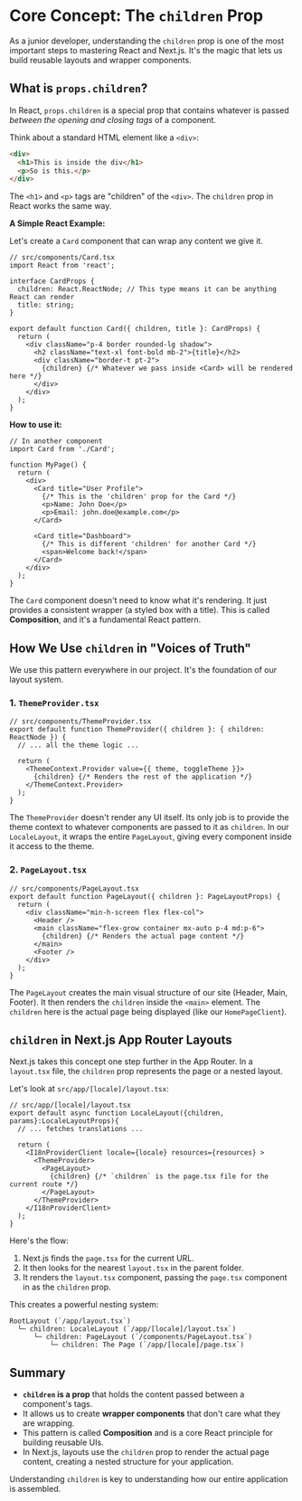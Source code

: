 # Core Concept: The `children` Prop

As a junior developer, understanding the `children` prop is one of the most important steps to mastering React and Next.js. It's the magic that lets us build reusable layouts and wrapper components.

## What is `props.children`?

In React, `props.children` is a special prop that contains whatever is passed *between the opening and closing tags* of a component.

Think about a standard HTML element like a `<div>`:

```html
<div>
  <h1>This is inside the div</h1>
  <p>So is this.</p>
</div>
```

The `<h1>` and `<p>` tags are "children" of the `<div>`. The `children` prop in React works the same way.

**A Simple React Example:**

Let's create a `Card` component that can wrap any content we give it.

```tsx
// src/components/Card.tsx
import React from 'react';

interface CardProps {
  children: React.ReactNode; // This type means it can be anything React can render
  title: string;
}

export default function Card({ children, title }: CardProps) {
  return (
    <div className="p-4 border rounded-lg shadow">
      <h2 className="text-xl font-bold mb-2">{title}</h2>
      <div className="border-t pt-2">
        {children} {/* Whatever we pass inside <Card> will be rendered here */}
      </div>
    </div>
  );
}
```

**How to use it:**

```tsx
// In another component
import Card from './Card';

function MyPage() {
  return (
    <div>
      <Card title="User Profile">
        {/* This is the 'children' prop for the Card */}
        <p>Name: John Doe</p>
        <p>Email: john.doe@example.com</p>
      </Card>

      <Card title="Dashboard">
        {/* This is different 'children' for another Card */}
        <span>Welcome back!</span>
      </Card>
    </div>
  );
}
```

The `Card` component doesn't need to know what it's rendering. It just provides a consistent wrapper (a styled box with a title). This is called **Composition**, and it's a fundamental React pattern.

## How We Use `children` in "Voices of Truth"

We use this pattern everywhere in our project. It's the foundation of our layout system.

### 1. `ThemeProvider.tsx`

```tsx
// src/components/ThemeProvider.tsx
export default function ThemeProvider({ children }: { children: ReactNode }) {
  // ... all the theme logic ...

  return (
    <ThemeContext.Provider value={{ theme, toggleTheme }}>
      {children} {/* Renders the rest of the application */}
    </ThemeContext.Provider>
  );
}
```

The `ThemeProvider` doesn't render any UI itself. Its only job is to provide the theme context to whatever components are passed to it as `children`. In our `LocaleLayout`, it wraps the entire `PageLayout`, giving every component inside it access to the theme.

### 2. `PageLayout.tsx`

```tsx
// src/components/PageLayout.tsx
export default function PageLayout({ children }: PageLayoutProps) {
  return (
    <div className="min-h-screen flex flex-col">
      <Header />
      <main className="flex-grow container mx-auto p-4 md:p-6">
        {children} {/* Renders the actual page content */}
      </main>
      <Footer />
    </div>
  );
}
```

The `PageLayout` creates the main visual structure of our site (Header, Main, Footer). It then renders the `children` inside the `<main>` element. The `children` here is the actual page being displayed (like our `HomePageClient`).

## `children` in Next.js App Router Layouts

Next.js takes this concept one step further in the App Router. In a `layout.tsx` file, the `children` prop represents the page or a nested layout.

Let's look at `src/app/[locale]/layout.tsx`:

```tsx
// src/app/[locale]/layout.tsx
export default async function LocaleLayout({children, params}:LocaleLayoutProps){
  // ... fetches translations ...

  return (
    <I18nProviderClient locale={locale} resources={resources} >
      <ThemeProvider>
        <PageLayout>
          {children} {/* `children` is the page.tsx file for the current route */}
        </PageLayout>
      </ThemeProvider>
    </I18nProviderClient>
  );
}
```

Here's the flow:
1.  Next.js finds the `page.tsx` for the current URL.
2.  It then looks for the nearest `layout.tsx` in the parent folder.
3.  It renders the `layout.tsx` component, passing the `page.tsx` component in as the `children` prop.

This creates a powerful nesting system:

```
RootLayout (`/app/layout.tsx`)
  └─ children: LocaleLayout (`/app/[locale]/layout.tsx`)
      └─ children: PageLayout (`/components/PageLayout.tsx`)
          └─ children: The Page (`/app/[locale]/page.tsx`)
```

## Summary

-   **`children` is a prop** that holds the content passed between a component's tags.
-   It allows us to create **wrapper components** that don't care what they are wrapping.
-   This pattern is called **Composition** and is a core React principle for building reusable UIs.
-   In Next.js, layouts use the `children` prop to render the actual page content, creating a nested structure for your application.

Understanding `children` is key to understanding how our entire application is assembled.
